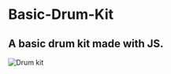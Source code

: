 # Basic-Drum-Kit

## A basic drum kit made with JS.

![Drum kit](https://github.com/Onur-Unal/Basic-Drum-Kit/assets/123883506/59f375d1-a3fa-472d-bc42-5bebaa2014c4)
